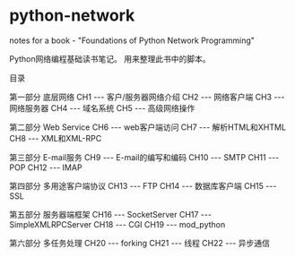 # python-network
notes for a book - "Foundations of Python Network Programming"

Python网络编程基础读书笔记。
用来整理此书中的脚本。


目录

第一部分 底层网络
CH1 --- 客户/服务器网络介绍
CH2 --- 网络客户端
CH3 --- 网络服务器
CH4 --- 域名系统
CH5 --- 高级网络操作

第二部分 Web Service
CH6 --- web客户端访问
CH7 --- 解析HTML和XHTML
CH8 --- XML和XML-RPC

第三部分 E-mail服务
CH9 --- E-mail的编写和编码
CH10 --- SMTP
CH11 --- POP
CH12 --- IMAP

第四部分 多用途客户端协议
CH13 --- FTP
CH14 --- 数据库客户端
CH15 --- SSL

第五部分 服务器端框架
CH16 --- SocketServer
CH17 --- SimpleXMLRPCServer
CH18 --- CGI
CH19 --- mod_python

第六部分 多任务处理
CH20 --- forking
CH21 --- 线程
CH22 --- 异步通信



















